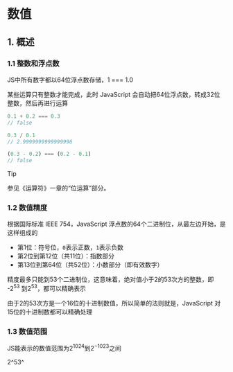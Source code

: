 # 数值

## 1. 概述

### 1.1 整数和浮点数

JS中所有数字都以64位浮点数存储，1 === 1.0

某些运算只有整数才能完成，此时 JavaScript 会自动把64位浮点数，转成32位整数，然后再进行运算

```javascript
0.1 + 0.2 === 0.3
// false

0.3 / 0.1
// 2.9999999999999996

(0.3 - 0.2) === (0.2 - 0.1)
// false
```

> [!Tip]
>
> 参见《运算符》一章的“位运算”部分。

### 1.2 数值精度

根据国际标准 IEEE 754，JavaScript 浮点数的64个二进制位，从最左边开始，是这样组成的

- 第1位：符号位，`0`表示正数，`1`表示负数
- 第2位到第12位（共11位）：指数部分
- 第13位到第64位（共52位）：小数部分（即有效数字）

精度最多只能到53个二进制位，这意味着，绝对值小于2的53次方的整数，即 -$2^{53}$ 到$2^{53}$​，都可以精确表示

由于2的53次方是一个16位的十进制数值，所以简单的法则就是，JavaScript 对15位的十进制数都可以精确处理

### 1.3 数值范围

JS能表示的数值范围为$2^{1024}$到$2^{-1023}$之间

2^53^